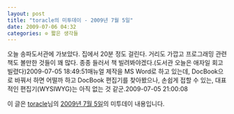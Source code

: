 ```yaml
---
layout: post
title: "toracle의 미투데이 - 2009년 7월 5일"
date: 2009-07-06 04:32
categories: ⊙ 짧은 생각들
---
```


오늘 송파도서관에 가보았다. 집에서 20분 정도 걸린다. 거리도 가깝고 프로그래밍 관련 책도 볼만한 것들이 꽤 많다. 종종 들러서 책 빌려봐야겠다.(도서관 오늘은 애자일 회고 빌렸다)2009-07-05 18:49:51매뉴얼 제작을 MS Word로 하고 있는데, DocBook으로 바꿔서 하면 어떨까 하고 DocBook 편집기를 찾아봤으나, 손쉽게 접할 수 있는, 대표적인 편집기(WYSIWYG)는 아직 없는 것 같군.2009-07-05 21:00:08

이 글은 [toracle](http://me2day.net/toracle)님의 [2009년 7월 5일](http://me2day.net/toracle/2009/07/05#18:49:51)의 미투데이 내용입니다.


       
